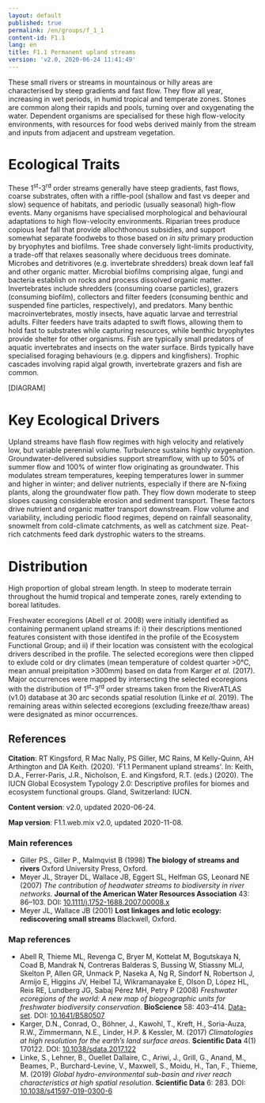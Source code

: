 ```yaml
---
layout: default
published: true
permalink: /en/groups/f_1_1
content-id: F1.1
lang: en
title: F1.1 Permanent upland streams
version: 'v2.0, 2020-06-24 11:41:49'
---
```


These small rivers or streams in mountainous or hilly areas are characterised by steep gradients and fast flow. They flow all year, increasing in wet periods, in humid tropical and temperate zones. Stones are common along their rapids and pools, turning over and oxygenating the water. Dependent organisms are specialised for these high flow-velocity environments, with resources for food webs derived mainly from the stream and inputs from adjacent and upstream vegetation.

# Ecological Traits
 
These 1<sup>st</sup>-3<sup>rd</sup> order streams generally have steep gradients, fast flows, coarse substrates, often with a riffle-pool (shallow and fast vs deeper and slow) sequence of habitats, and periodic (usually seasonal) high-flow events. Many organisms have specialised morphological and behavioural adaptations to high flow-velocity environments. Riparian trees produce copious leaf fall that provide allochthonous subsidies, and support somewhat separate foodwebs to those based on _in situ_ primary production by bryophytes and biofilms. Tree shade conversely light-limits productivity, a trade-off that relaxes seasonally where deciduous trees dominate. Microbes and detritivores (e.g. invertebrate shredders) break down leaf fall and other organic matter. Microbial biofilms comprising algae, fungi and bacteria establish on rocks and process dissolved organic matter. Invertebrates include shredders (consuming coarse particles), grazers (consuming biofilm), collectors and filter feeders (consuming benthic and suspended fine particles, respectively), and predators. Many benthic macroinvertebrates, mostly insects, have aquatic larvae and terrestrial adults. Filter feeders have traits adapted to swift flows, allowing them to hold fast to substrates while capturing resources, while benthic bryophytes provide shelter for other organisms. Fish are typically small predators of aquatic invertebrates and insects on the water surface. Birds typically have specialised foraging behaviours (e.g. dippers and kingfishers). Trophic cascades involving rapid algal growth, invertebrate grazers and fish are common.

[DIAGRAM]

# Key Ecological Drivers
 
Upland streams have flash flow regimes with high velocity and relatively low, but variable perennial volume. Turbulence sustains highly oxygenation. Groundwater-delivered subsidies support streamflow, with up to 50% of summer flow and 100% of winter flow originating as groundwater. This modulates stream temperatures, keeping temperatures lower in summer and higher in winter; and deliver nutrients, especially if there are N-fixing plants, along the groundwater flow path. They flow down moderate to steep slopes causing considerable erosion and sediment transport. These factors drive nutrient and organic matter transport downstream. Flow volume and variability, including periodic flood regimes, depend on rainfall seasonality, snowmelt from cold-climate catchments, as well as catchment size. Peat-rich catchments feed dark dystrophic waters to the streams.
 
# Distribution
 
High proportion of global stream length. In steep to moderate terrain throughout the humid tropical and temperate zones, rarely extending to boreal latitudes.

Freshwater ecoregions  (Abell _et al._ 2008) were initially identified as containing permanent upland streams if: i) their descriptions mentioned features consistent with those identifed in the profile of the Ecosystem Functional Group; and ii) if their location was consistent with the ecological drivers described in the profile. The selected ecoregions were then clipped to exlude cold or dry climates (mean temperature of coldest quarter >0°C, mean annual preipitation >300mm) based on data from Karger _et al._ (2017). Major occurrences were mapped by intersecting the selected ecoregions with the distribution of 1<sup>st</sup>-3<sup>rd</sup> order streams taken from the RiverATLAS (v1.0) database at 30 arc seconds spatial resolution (Linke _et al._ 2019). The remaining areas within selected ecoregions (excluding freeze/thaw areas) were designated as minor occurrences.

## References

**Citation**: RT Kingsford, R Mac Nally, PS Giller, MC Rains, M Kelly-Quinn, AH Arthington and DA Keith. (2020). 'F1.1 Permanent upland streams'. In: Keith, D.A., Ferrer-Paris, J.R., Nicholson, E. and Kingsford, R.T. (eds.) (2020). The IUCN Global Ecosystem Typology 2.0: Descriptive profiles for biomes and ecosystem functional groups. Gland, Switzerland: IUCN.

**Content version**: v2.0, updated 2020-06-24.

**Map version**: F1.1.web.mix v2.0, updated 2020-11-08.

### Main references
* Giller PS., Giller P., Malmqvist B  (1998) **The biology of streams and rivers** Oxford University Press, Oxford.
* Meyer JL, Strayer DL, Wallace JB, Eggert SL, Helfman GS, Leonard NE  (2007) *The contribution of headwater streams to biodiversity in river networks*. **Journal of the American Water Resources Association** 43: 86–103. DOI: [10.1111/j.1752-1688.2007.00008.x](http://doi.org/10.1111/j.1752-1688.2007.00008.x)
* Meyer JL, Wallace JB  (2001) **Lost linkages and lotic ecology: rediscovering small streams** Blackwell, Oxford.

### Map references
* Abell R, Thieme ML, Revenga C, Bryer M, Kottelat M, Bogutskaya N, Coad B, Mandrak N, Contreras Balderas S, Bussing W, Stiassny MLJ, Skelton P, Allen GR, Unmack P, Naseka A, Ng R, Sindorf N, Robertson J, Armijo E, Higgins JV, Heibel TJ, Wikramanayake E, Olson D, López HL, Reis RE, Lundberg JG, Sabaj Pérez MH, Petry P  (2008) *Freshwater ecoregions of the world: A new map of biogeographic units for freshwater biodiversity conservation*. **BioScience** 58: 403–414. [Data-set](http://www.feow.org). DOI: [10.1641/B580507](http://doi.org/10.1641/B580507)
* Karger, D.N., Conrad, O., Böhner, J., Kawohl, T., Kreft, H., Soria-Auza, R.W., Zimmermann, N.E., Linder, H.P. & Kessler, M.  (2017) *Climatologies at high resolution for the earth’s land surface areas*. **Scientific Data** 4(1) 170122. DOI: [10.1038/sdata.2017.122 ](http://doi.org/10.1038/sdata.2017.122 )
* Linke, S., Lehner, B., Ouellet Dallaire, C., Ariwi, J., Grill, G., Anand, M., Beames, P., Burchard-Levine, V., Maxwell, S., Moidu, H., Tan, F., Thieme, M.  (2019) *Global hydro-environmental sub-basin and river reach characteristics at high spatial resolution*. **Scientific Data** 6: 283. DOI: [10.1038/s41597-019-0300-6](http://doi.org/10.1038/s41597-019-0300-6)
